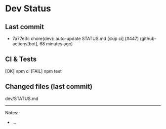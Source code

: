# Dev Status

## Last commit
- 7a77e3c chore(dev): auto-update STATUS.md [skip ci] (#447) (github-actions[bot], 68 minutes ago)
## CI & Tests
[OK] npm ci
[FAIL] npm test

## Changed files (last commit)
dev/STATUS.md

---
Notes:
- ...
